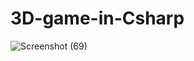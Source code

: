 # 3D-game-in-Csharp
![Screenshot (69)](https://user-images.githubusercontent.com/50280690/177328157-5a6eebe2-797e-4da3-a7ae-1b9f2e840a66.png)
